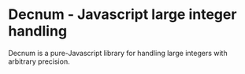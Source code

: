 Decnum - Javascript large integer handling
==========================================

Decnum is a pure-Javascript library for handling large integers with arbitrary precision.